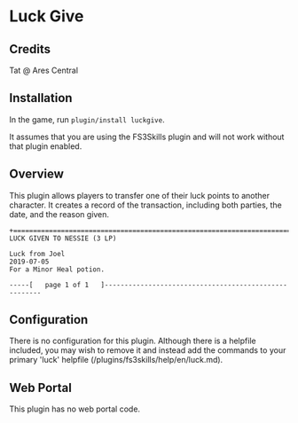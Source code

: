 # Luck Give

## Credits
Tat @ Ares Central

## Installation

In the game, run `plugin/install luckgive`.

It assumes that you are using the FS3Skills plugin and will not work without that plugin enabled.

## Overview

This plugin allows players to transfer one of their luck points to another character. It creates a record of the transaction, including both parties, the date, and the reason given.

```
+============================================================================+
LUCK GIVEN TO NESSIE (3 LP)

Luck from Joel                                                    2019-07-05
For a Minor Heal potion.

-----[   page 1 of 1   ]------------------------------------------------------
```

## Configuration

There is no configuration for this plugin. Although there is a helpfile included, you may wish to remove it and instead add the commands to your primary 'luck' helpfile (/plugins/fs3skills/help/en/luck.md).

## Web Portal

This plugin has no web portal code.  
